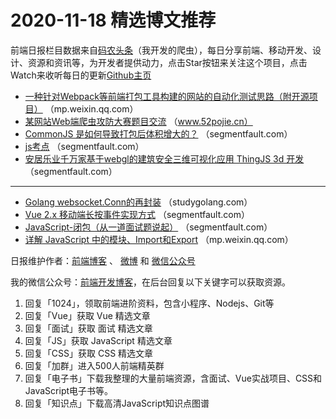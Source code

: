 # 2020-11-18 精选博文推荐

前端日报栏目数据来自[码农头条](https://toutiao.qdkfweb.cn/)（我开发的爬虫），每日分享前端、移动开发、设计、资源和资讯等，为开发者提供动力，点击Star按钮来关注这个项目，点击Watch来收听每日的更新[Github主页](https://github.com/kujian/frontendDaily)
* [一种针对Webpack等前端打包工具构建的网站的自动化测试思路（附开源项目）](https://mp.weixin.qq.com/s/0YDXUbJuKue01H9w35xf-A) （mp.weixin.qq.com）
* [某网站Web端爬虫攻防大赛题目交流](https://www.52pojie.cn/thread-1288315-1-1.html) （www.52pojie.cn）
* [CommonJS 是如何导致打包后体积增大的？](https://segmentfault.com/a/1190000038204855) （segmentfault.com）
* [js考点](https://segmentfault.com/a/1190000038204215) （segmentfault.com）
* [安居乐业千万家基于webgl的建筑安全三维可视化应用 ThingJS 3d 开发](https://segmentfault.com/a/1190000038202879) （segmentfault.com）

***
* [Golang websocket.Conn的再封装](https://studygolang.com/articles/31639) （studygolang.com）
* [Vue 2.x 移动端长按事件实现方式](https://segmentfault.com/a/1190000038202870) （segmentfault.com）
* [JavaScript-闭包（从一道面试题说起）](https://segmentfault.com/a/1190000038203133) （segmentfault.com）
* [详解 JavaScript 中的模块、Import和Export](https://mp.weixin.qq.com/s?__biz=MzI3NzIzMDY0NA==&mid=2247495654&idx=1&sn=f7a03c853ca9b5007b5538b1c4436b70) （mp.weixin.qq.com）

日报维护作者：[前端博客](https://qdkfweb.cn/) 、 [微博](http://weibo.com/kujian) 和 [微信公众号](https://open.weixin.qq.com/qr/code?username=caibaojian_com)

我的微信公众号：[前端开发博客](https://open.weixin.qq.com/qr/code?username=caibaojian_com)，在后台回复以下关键字可以获取资源。

1. 回复「1024」，领取前端进阶资料，包含小程序、Nodejs、Git等
2. 回复「Vue」获取 Vue 精选文章
3. 回复「面试」获取 面试 精选文章
4. 回复「JS」获取 JavaScript 精选文章
5. 回复「CSS」获取 CSS 精选文章
6. 回复「加群」进入500人前端精英群
7. 回复「电子书」下载我整理的大量前端资源，含面试、Vue实战项目、CSS和JavaScript电子书等。
8. 回复「知识点」下载高清JavaScript知识点图谱